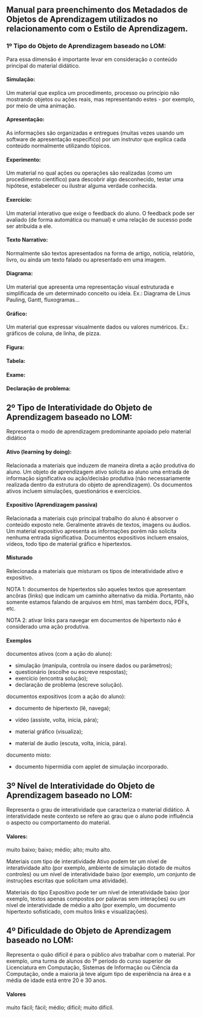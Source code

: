 ## Manual para preenchimento dos Metadados de Objetos de Aprendizagem utilizados no relacionamento com o Estilo de Aprendizagem.

### 1º Tipo do Objeto de Aprendizagem baseado no LOM:

Para essa dimensão é importante levar em consideração o conteúdo principal do material didático.


#### Simulação: 
Um material que explica um procedimento, processo ou princípio não mostrando objetos ou ações reais, mas representando estes - por exemplo, por meio de uma animação.

#### Apresentação: 
As informações são organizadas e entregues (muitas vezes usando um software de apresentação específico) por um instrutor que explica cada conteúdo normalmente utilizando tópicos.

#### Experimento: 
Um material no qual ações ou operações são realizadas (como um procedimento científico) para descobrir algo desconhecido, testar uma hipótese, estabelecer ou ilustrar alguma verdade conhecida.

#### Exercício: 
Um material interativo que exige o feedback do aluno. O feedback pode ser avaliado (de forma automática ou manual) e uma relação de sucesso pode ser atribuída a ele.

#### Texto Narrativo: 
Normalmente são textos apresentados na forma de artigo, notícia, relatório, livro, ou ainda
um texto falado ou apresentado em uma imagem.

#### Diagrama: 
Um material que apresenta uma representação visual estruturada e simplificada de um determinado conceito ou ideia. Ex.: Diagrama de Linus Pauling, Gantt, fluxogramas...

#### Gráfico: 
Um material que expressar visualmente dados ou valores numéricos. Ex.: gráficos de coluna, de linha, de pizza. 

#### Figura: 

#### Tabela:

#### Exame:

#### Declaração de problema:

## 2º Tipo de Interatividade do Objeto de Aprendizagem baseado no LOM:
Representa o modo de aprendizagem predominante apoiado pelo material didático

#### Ativo (learning by doing):
Relacionada a materiais que induzem de maneira direta a ação produtiva do aluno. Um objeto de aprendizagem ativo solicita ao aluno uma entrada de informação significativa ou ação/decisão produtiva (não necessariamente realizada dentro da estrutura do objeto de aprendizagem). Os documentos ativos incluem simulações, questionários e exercícios.
 
#### Expositivo (Aprendizagem passiva)
Relacionada a materiais cujo principal trabalho do aluno é absorver o conteúdo exposto nele. Geralmente através de textos, imagens ou áudios. Um material expositivo apresenta as informações porém não solicita nenhuma entrada significativa. 
Documentos expositivos incluem ensaios, vídeos, todo tipo de material gráfico e hipertextos.

#### Misturado
Relecionada a materiais que misturam os tipos de interatividade ativo e expositivo.

NOTA 1: documentos de hipertextos são aqueles textos que apresentam ancôras (links) que indicam um caminho alternativo da mídia. Portanto, não somente estamos falando de arquivos em html, mas também docs, PDFs, etc.

NOTA 2: ativar links para navegar em documentos de hipertexto não é considerado uma ação produtiva.

#### Exemplos
documentos ativos (com a ação do aluno):

- simulação (manipula, controla ou insere dados ou parâmetros);
- questionário (escolhe ou escreve respostas);
- exercício (encontra solução);
- declaração de problema (escreve solução).

documentos expositivos (com a ação do aluno):

- documento de hipertexto (lê, navega);
- vídeo (assiste, volta, inicia, pára);
- material gráfico (visualiza);

- material de áudio (escuta, volta, inicia, pára).

documento misto:
- documento hipermídia com applet de simulação incorporado.

## 3º Nível de Interatividade do Objeto de Aprendizagem baseado no LOM:
Representa o grau de interatividade que caracteriza o material didático. A interatividade neste contexto se refere ao grau que o aluno pode influência o aspecto ou comportamento do material.

#### Valores:
muito baixo; baixo; médio; alto; muito alto.

Materiais com tipo de interatividade Ativo podem ter um nível de interatividade alto (por exemplo, ambiente de simulação dotado de muitos controles) ou um nível de interatividade baixo (por exemplo, um conjunto de instruções escritas que solicitam uma atividade).

Materiais do tipo Expositivo pode ter um nível de interatividade baixo (por exemplo, textos apenas compostos por palavras sem interações) ou um nível de interatividade de médio a alto (por exemplo, um documento hipertexto sofisticado, com muitos links e visualizações).

## 4º Dificuldade do Objeto de Aprendizagem baseado no LOM:
Representa o quão difícil é para o público alvo trabalhar com o material. Por exemplo, uma turma de alunos do 1º período do curso superior de Licenciatura em Computação, Sistemas de Informação ou Ciência da Computação, onde a maioria já teve algum tipo de experiência na área e a média de idade está entre 20 e 30 anos.

#### Valores
muito fácil; fácil; médio; difícil; muito difícil.
